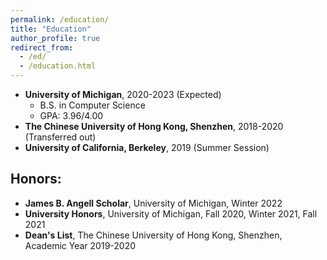 ```yaml
---
permalink: /education/
title: "Education"
author_profile: true
redirect_from:
  - /ed/
  - /education.html
---
```


* **University of Michigan**, 2020-2023 (Expected)
  * B.S. in Computer Science
  * GPA: 3.96/4.00
* **The Chinese University of Hong Kong, Shenzhen**, 2018-2020 (Transferred out)
* **University of California, Berkeley**, 2019 (Summer Session)

## Honors:
* **James B. Angell Scholar**, University of Michigan, Winter 2022
* **University Honors**, University of Michigan, Fall 2020, Winter 2021, Fall 2021
* **Dean's List**, The Chinese University of Hong Kong, Shenzhen, Academic Year 2019-2020